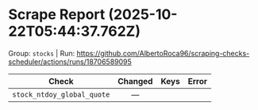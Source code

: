 # Scrape Report (2025-10-22T05:44:37.762Z)

Group: `stocks`  |  Run: https://github.com/AlbertoRoca96/scraping-checks-scheduler/actions/runs/18706589095

| Check | Changed | Keys | Error |
|---|:---:|:--|:--|
| `stock_ntdoy_global_quote` | — |  |  |
